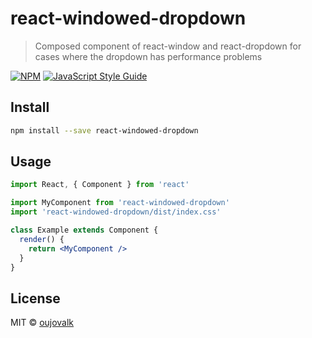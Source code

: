 # react-windowed-dropdown

> Composed component of react-window and react-dropdown for cases where the dropdown has performance problems

[![NPM](https://img.shields.io/npm/v/react-windowed-dropdown.svg)](https://www.npmjs.com/package/react-windowed-dropdown) [![JavaScript Style Guide](https://img.shields.io/badge/code_style-standard-brightgreen.svg)](https://standardjs.com)

## Install

```bash
npm install --save react-windowed-dropdown
```

## Usage

```jsx
import React, { Component } from 'react'

import MyComponent from 'react-windowed-dropdown'
import 'react-windowed-dropdown/dist/index.css'

class Example extends Component {
  render() {
    return <MyComponent />
  }
}
```

## License

MIT © [oujovalk](https://github.com/oujovalk)
